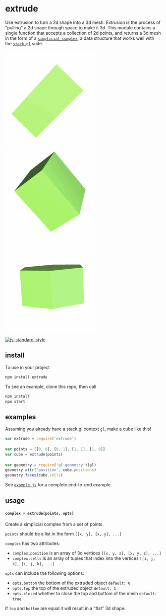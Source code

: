 # extrude

Use extrusion to turn a 2d shape into a 3d mesh. Extrusion is the process of "pulling" a 2d shape through space to make it 3d. This module contains a single function that accepts a collection of 2d points, and returns a 3d mesh in the form of a [`simplicial complex`](https://github.com/mikolalysenko/simplicial-complex), a data structure that works well with the [`stack.gl`](http://stack.gl/) suite.


![hex](gif/triangle.gif)![hex](gif/square.gif)![hex](gif/hexagon.gif)

[![js-standard-style](https://cdn.rawgit.com/feross/standard/master/badge.svg)](https://github.com/feross/standard)


## install

To use in your project

```javascript
npm install extrude
```

To see an example, clone this repo, then call

```javascript
npm install
npm start
```

## examples

Assuming you already have a stack.gl context `gl`, make a cube like this!

```javascript
var extrude = require('extrude')

var points = [[0, 0], [0, 1], [1, 1], [1, 0]]
var cube = extrude(points)

var geometry = require('gl-geometry')(gl)
geometry.attr('position', cube.positions)
geometry.faces(cube.cells)
```

See [`example.js`](example.js) for a complete end-to-end example.

## usage

#### `complex = extrude(points, opts)`

Create a simplicial complex from a set of points.

`points` should be a list in the form `[[x, y], [x, y], ...]`

`complex` has two attributes:
- `complex.position` is an array of 3d vertices `[[x, y, z], [x, y, z], ...]`
- `complex.cells` is an array of tuples that index into the vertices `[[i, j, k], [i, j, k], ...]`

`opts` can include the following options:
- `opts.bottom` the bottom of the extruded object `default: 0`
- `opts.top` the top of the extruded object `default: 1`
- `opts.closed` whether to close the top and bottom of the mesh `default: true`

If `top` and `bottom` are equal it will result in a "flat" 3d shape.
